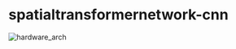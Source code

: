 # spatialtransformernetwork-cnn
![hardware_arch](https://user-images.githubusercontent.com/25413124/142775291-e718ad72-7cb3-4d2d-811a-598ab8dbb5fb.png)
